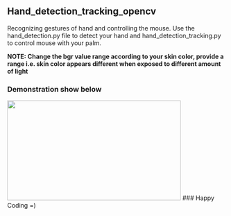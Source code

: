 <h2>Hand_detection_tracking_opencv</h2>
<p>Recognizing gestures of hand and controlling the mouse. Use the hand_detection.py file to detect your hand and hand_detection_tracking.py to control mouse with your palm.</p>

<b>NOTE: Change the bgr value range according to your skin color, provide a range i.e. skin color appears different when exposed to different amount of light</b>

<h3>Demonstration show below</h3>
<img src = "https://github.com/globefire/Hand_detection_tracking_opencv-/blob/master/ezgif-4-1135f6c536.gif" width=400 height=230>
### Happy Coding =)
